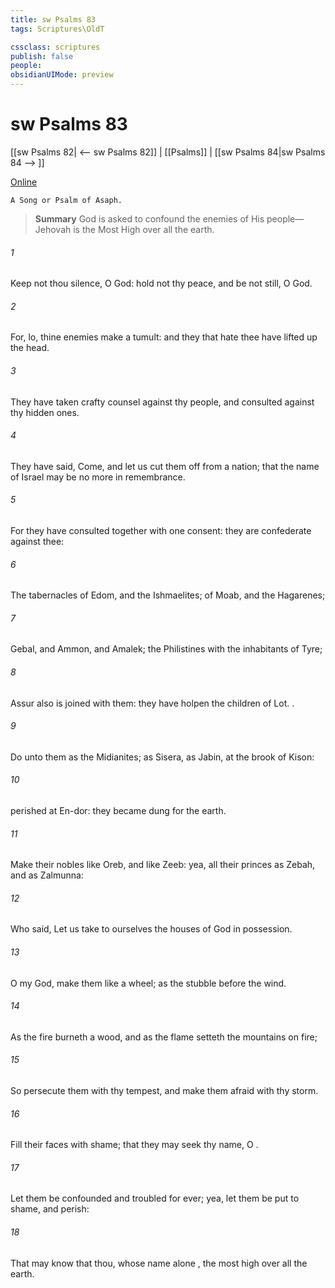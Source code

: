 ```yaml
---
title: sw Psalms 83
tags: Scriptures\OldT

cssclass: scriptures
publish: false
people:
obsidianUIMode: preview
---
```


# sw Psalms 83
[[sw Psalms 82| <-- sw Psalms 82]] | [[Psalms]] | [[sw Psalms 84|sw Psalms 84 --> ]]

[Online](https://churchofjesuschrist.org/study/scriptures/ot/ps/83?lang=eng)

```
A Song or Psalm of Asaph.
```

> __Summary__
God is asked to confound the enemies of His people—Jehovah is the Most High over all the earth.

###### 1 
Keep not thou silence, O God: hold not thy peace, and be not still, O God.

###### 2 
For, lo, thine enemies make a tumult: and they that hate thee have lifted up the head.

###### 3 
They have taken crafty counsel against thy people, and consulted against thy hidden ones.

###### 4 
They have said, Come, and let us cut them off from  a nation; that the name of Israel may be no more in remembrance.

###### 5 
For they have consulted together with one consent: they are confederate against thee:

###### 6 
The tabernacles of Edom, and the Ishmaelites; of Moab, and the Hagarenes;

###### 7 
Gebal, and Ammon, and Amalek; the Philistines with the inhabitants of Tyre;

###### 8 
Assur also is joined with them: they have holpen the children of Lot. .

###### 9 
Do unto them as  the Midianites; as  Sisera, as  Jabin, at the brook of Kison:

###### 10 
 perished at En-dor: they became  dung for the earth.

###### 11 
Make their nobles like Oreb, and like Zeeb: yea, all their princes as Zebah, and as Zalmunna:

###### 12 
Who said, Let us take to ourselves the houses of God in possession.

###### 13 
O my God, make them like a wheel; as the stubble before the wind.

###### 14 
As the fire burneth a wood, and as the flame setteth the mountains on fire;

###### 15 
So persecute them with thy tempest, and make them afraid with thy storm.

###### 16 
Fill their faces with shame; that they may seek thy name, O .

###### 17 
Let them be confounded and troubled for ever; yea, let them be put to shame, and perish:

###### 18 
That  may know that thou, whose name alone  ,  the most high over all the earth.

